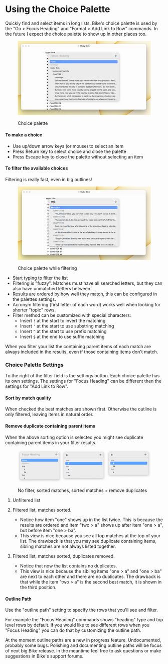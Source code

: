 # Using the Choice Palette

Quickly find and select items in long lists. Bike's choice palette is used by the "Go > Focus Heading" and "Format > Add Link to Row" commands. In the future I expect the choice palette to show up in other places too.

<figure><img src="../.gitbook/assets/Focus Heading 1.png" alt=""><figcaption><p>Choice palette</p></figcaption></figure>

#### To make a choice

* Use up/down arrow keys (or mouse) to select an item
* Press Return key to select choice and close the palette
* Press Escape key to close the palette without selecting an item

#### To filter the available choices

Filtering is really fast, even in big outlines!

<figure><img src="../.gitbook/assets/Focus Heading 2.png" alt=""><figcaption><p>Choice palette while filtering</p></figcaption></figure>

* Start typing to filter the list
* Filtering is "fuzzy". Matches must have all searched letters, but they can also have unmatched letters between.
* Results are ordered by how well they match, this can be configured in the palettes settings.
* Acronym filtering (first letter of each word) works well when looking for shorter "topic" rows.
* Filter method can be customized with special characters:
  * Insert `!` at the start to invert the matching
  * Insert `'` at the start to use substring matching
  * Insert `^` at the start to use prefix matching
  * Insert `$` at the end to use suffix matching

When you filter your list the containing parent items of each match are always included in the results, even if those containing items don't match.

### Choice Palette Settings

To the right of the filter field is the settings button. Each choice palette has its own settings. The settings for "Focus Heading" can be different then the settings for "Add Link to Row".

#### Sort by match quality

When checked the best matches are shown first. Otherwise the outline is only filtered, leaving items in natural order.

#### Remove duplicate containing parent items

When the above sorting option is selected you might see duplicate containing parent items in your filter results.

<figure><img src="../.gitbook/assets/Filter Options.png" alt=""><figcaption><p>No filter, sorted matches, sorted matches + remove duplicates</p></figcaption></figure>

1. Unfiltered list
2. Filtered list, matches sorted.
   * Notice how item "one" shows up in the list twice. This is because the results are ordered and item "two > a" shows up after item "one > a", but before item "one > ba".
   *   This view is nice because you see all top matches at the top of your list. The drawback is that you may see duplicate containing items, sibling matches are not always listed together.


3. Filtered list, matches sorted, duplicates removed.
   * Notice that now the list contains no duplicates.
   * This view is nice because the sibling items "one > a" and "one > ba" are next to each other and there are no duplicates. The drawback is that while the item "two > a" is the second best match, it is shown in the third position.

#### Outline Path

Use the "outline path" setting to specify the rows that you'll see and filter.

For example the "Focus Heading" commands shows "heading" type and top level rows by default. If you would like to see different rows when you "Focus Heading" you can do that by customizing the outline path.

At the moment outline paths are a new in progress feature. Undocumented, probably some bugs. Polishing and documenting outline paths will be focus of next big Bike release. In the meantime feel free to ask questions or make suggestions in Bike's support forums.
